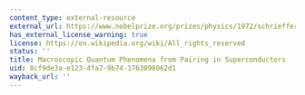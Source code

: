 ```yaml
---
content_type: external-resource
external_url: https://www.nobelprize.org/prizes/physics/1972/schrieffer/lecture/
has_external_license_warning: true
license: https://en.wikipedia.org/wiki/All_rights_reserved
status: ''
title: Macroscopic Quantum Phenomena from Pairing in Superconductors
uid: 8cf9de3a-e123-4fa7-9b74-1763098062d1
wayback_url: ''
---
```

